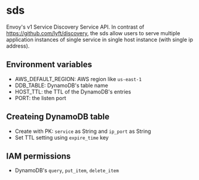 sds
===

Envoy's v1 Service Discovery Service API. In contrast of https://github.com/lyft/discovery, the sds allow users to serve multiple application instances of single service in single host instance (with single ip address).

## Environment variables
- AWS_DEFAULT_REGION: AWS region like `us-east-1`
- DDB_TABLE: DynamoDB's table name
- HOST_TTL: the TTL of the DynamoDB's entries
- PORT: the listen port

## Createing DynamoDB table
- Create with PK: `service` as String and `ip_port` as String
- Set TTL setting using `expire_time` key

## IAM permissions
- DynamoDB's `query`, `put_item`, `delete_item`
